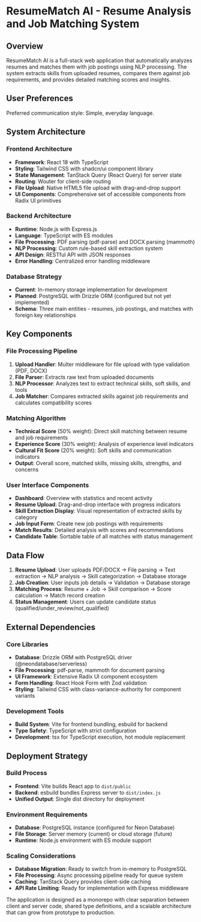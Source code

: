 # ResumeMatch AI - Resume Analysis and Job Matching System

## Overview

ResumeMatch AI is a full-stack web application that automatically analyzes resumes and matches them with job postings using NLP processing. The system extracts skills from uploaded resumes, compares them against job requirements, and provides detailed matching scores and insights.

## User Preferences

Preferred communication style: Simple, everyday language.

## System Architecture

### Frontend Architecture
- **Framework**: React 18 with TypeScript
- **Styling**: Tailwind CSS with shadcn/ui component library
- **State Management**: TanStack Query (React Query) for server state
- **Routing**: Wouter for client-side routing
- **File Upload**: Native HTML5 file upload with drag-and-drop support
- **UI Components**: Comprehensive set of accessible components from Radix UI primitives

### Backend Architecture
- **Runtime**: Node.js with Express.js
- **Language**: TypeScript with ES modules
- **File Processing**: PDF parsing (pdf-parse) and DOCX parsing (mammoth)
- **NLP Processing**: Custom rule-based skill extraction system
- **API Design**: RESTful API with JSON responses
- **Error Handling**: Centralized error handling middleware

### Database Strategy
- **Current**: In-memory storage implementation for development
- **Planned**: PostgreSQL with Drizzle ORM (configured but not yet implemented)
- **Schema**: Three main entities - resumes, job postings, and matches with foreign key relationships

## Key Components

### File Processing Pipeline
1. **Upload Handler**: Multer middleware for file upload with type validation (PDF, DOCX)
2. **File Parser**: Extracts raw text from uploaded documents
3. **NLP Processor**: Analyzes text to extract technical skills, soft skills, and tools
4. **Job Matcher**: Compares extracted skills against job requirements and calculates compatibility scores

### Matching Algorithm
- **Technical Score** (50% weight): Direct skill matching between resume and job requirements
- **Experience Score** (30% weight): Analysis of experience level indicators
- **Cultural Fit Score** (20% weight): Soft skills and communication indicators
- **Output**: Overall score, matched skills, missing skills, strengths, and concerns

### User Interface Components
- **Dashboard**: Overview with statistics and recent activity
- **Resume Upload**: Drag-and-drop interface with progress indicators
- **Skill Extraction Display**: Visual representation of extracted skills by category
- **Job Input Form**: Create new job postings with requirements
- **Match Results**: Detailed analysis with scores and recommendations
- **Candidate Table**: Sortable table of all matches with status management

## Data Flow

1. **Resume Upload**: User uploads PDF/DOCX → File parsing → Text extraction → NLP analysis → Skill categorization → Database storage
2. **Job Creation**: User inputs job details → Validation → Database storage
3. **Matching Process**: Resume + Job → Skill comparison → Score calculation → Match record creation
4. **Status Management**: Users can update candidate status (qualified/under_review/not_qualified)

## External Dependencies

### Core Libraries
- **Database**: Drizzle ORM with PostgreSQL driver (@neondatabase/serverless)
- **File Processing**: pdf-parse, mammoth for document parsing
- **UI Framework**: Extensive Radix UI component ecosystem
- **Form Handling**: React Hook Form with Zod validation
- **Styling**: Tailwind CSS with class-variance-authority for component variants

### Development Tools
- **Build System**: Vite for frontend bundling, esbuild for backend
- **Type Safety**: TypeScript with strict configuration
- **Development**: tsx for TypeScript execution, hot module replacement

## Deployment Strategy

### Build Process
- **Frontend**: Vite builds React app to `dist/public`
- **Backend**: esbuild bundles Express server to `dist/index.js`
- **Unified Output**: Single dist directory for deployment

### Environment Requirements
- **Database**: PostgreSQL instance (configured for Neon Database)
- **File Storage**: Server memory (current) or cloud storage (future)
- **Runtime**: Node.js environment with ES module support

### Scaling Considerations
- **Database Migration**: Ready to switch from in-memory to PostgreSQL
- **File Processing**: Async processing pipeline ready for queue system
- **Caching**: TanStack Query provides client-side caching
- **API Rate Limiting**: Ready for implementation with Express middleware

The application is designed as a monorepo with clear separation between client and server code, shared type definitions, and a scalable architecture that can grow from prototype to production.